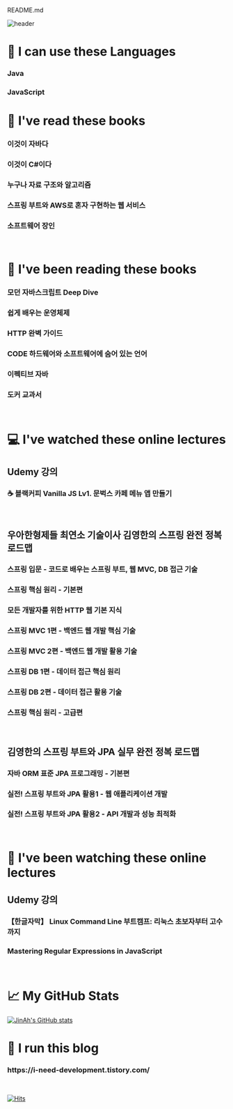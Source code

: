 README.md

![header](https://capsule-render.vercel.app/api?type=soft&color=timeAuto&height=300&section=header&text=Hi%20👋%20I'm%20JinAh&fontSize=90)

🌱 I can use these Languages
=============
<h3>Java</h3>
<h3>JavaScript</h3>

📗 I've read these books
=============
<h3>이것이 자바다</h3>
<h3>이것이 C#이다</h3>
<h3>누구나 자료 구조와 알고리즘</h3>
<h3>스프링 부트와 AWS로 혼자 구현하는 웹 서비스</h3>
<h3>소프트웨어 장인</h3><br/>

📘 I've been reading these books
=============
<h3>모던 자바스크립트 Deep Dive</h3>
<h3>쉽게 배우는 운영체제</h3>
<h3>HTTP 완벽 가이드</h3>
<h3>CODE 하드웨어와 소프트웨어에 숨어 있는 언어</h3>
<h3>이펙티브 자바</h3>
<h3>도커 교과서</h3><br/>

💻 I've watched these online lectures
=============
<h2>Udemy 강의</h2>
<h3>☕ 블랙커피 Vanilla JS Lv1. 문벅스 카페 메뉴 앱 만들기</h3><br/>

<h2>우아한형제들 최연소 기술이사 김영한의 스프링 완전 정복 로드맵</h2>
<h3>스프링 입문 - 코드로 배우는 스프링 부트, 웹 MVC, DB 접근 기술</h3>
<h3>스프링 핵심 원리 - 기본편</h3>
<h3>모든 개발자를 위한 HTTP 웹 기본 지식</h3>
<h3>스프링 MVC 1편 - 백엔드 웹 개발 핵심 기술</h3>
<h3>스프링 MVC 2편 - 백엔드 웹 개발 활용 기술</h3>
<h3>스프링 DB 1편 - 데이터 접근 핵심 원리</h3>
<h3>스프링 DB 2편 - 데이터 접근 활용 기술</h3>
<h3>스프링 핵심 원리 - 고급편</h3><br/>

<h2>김영한의 스프링 부트와 JPA 실무 완전 정복 로드맵</h2>
<h3>자바 ORM 표준 JPA 프로그래밍 - 기본편</h3>
<h3>실전! 스프링 부트와 JPA 활용1 - 웹 애플리케이션 개발</h3>
<h3>실전! 스프링 부트와 JPA 활용2 - API 개발과 성능 최적화</h3><br/>

🎇 I've been watching these online lectures
=============
<h2>Udemy 강의</h2>
<h3>【한글자막】 Linux Command Line 부트캠프: 리눅스 초보자부터 고수까지</h3>
<h3>Mastering Regular Expressions in JavaScript</h3><br/>

📈 My GitHub Stats
=============
[![JinAh's GitHub stats](https://github-readme-stats.vercel.app/api?username=saySthAbout)](https://github.com/saySthAbout/github-readme-stats)
<h2></h2>

👩 I run this blog
=============
<h3>https://i-need-development.tistory.com/</h3><br/>


[![Hits](https://hits.seeyoufarm.com/api/count/incr/badge.svg?url=https%3A%2F%2Fi-need-development.tistory.com&count_bg=%2379C83D&title_bg=%23555555&icon=&icon_color=%23E7E7E7&title=hits&edge_flat=false)](https://hits.seeyoufarm.com)
